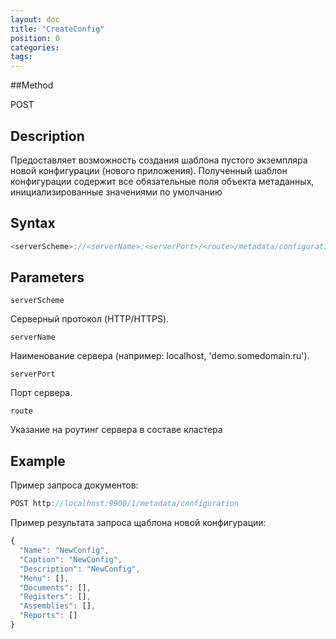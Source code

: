 ```yaml
---
layout: doc
title: "CreateConfig"
position: 0
categories: 
tags:
---
```


##Method

POST

## Description
Предоставляет возможность создания шаблона пустого экземпляра новой конфигурации (нового приложения).
Полученный шаблон конфигурации содержит все обязательные поля объекта метаданных, инициализированные
значениями по умолчанию

## Syntax
```js
<serverScheme>://<serverName>:<serverPort>/<route>/metadata/configuration/
```

## Parameters

`serverScheme`

Серверный протокол (HTTP/HTTPS).

`serverName`

Наименование сервера (например: localhost, 'demo.somedomain.ru').

`serverPort`

Порт сервера.

`route` 

Указание на роутинг сервера в составе кластера

## Example

Пример запроса документов:

```csharp
POST http://localhost:9900/1/metadata/configuration 
```

Пример результата запроса щаблона новой конфигурации:

```js
{
  "Name": "NewConfig",
  "Caption": "NewConfig",
  "Description": "NewConfig",
  "Menu": [],
  "Documents": [],
  "Registers": [],
  "Assemblies": [],
  "Reports": []
}
```
